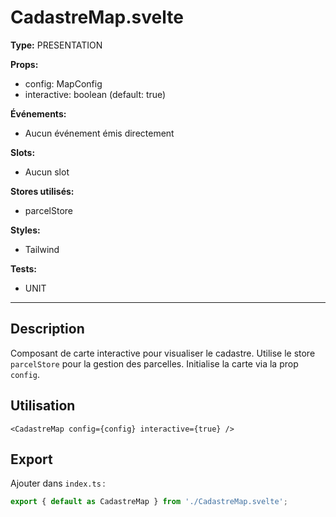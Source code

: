 # CadastreMap.svelte

**Type:** PRESENTATION

**Props:**
- config: MapConfig
- interactive: boolean (default: true)

**Événements:**
- Aucun événement émis directement

**Slots:**
- Aucun slot

**Stores utilisés:**
- parcelStore

**Styles:**
- Tailwind

**Tests:**
- UNIT

---

## Description
Composant de carte interactive pour visualiser le cadastre. Utilise le store `parcelStore` pour la gestion des parcelles. Initialise la carte via la prop `config`.

## Utilisation
```svelte
<CadastreMap config={config} interactive={true} />
```

## Export
Ajouter dans `index.ts` :
```ts
export { default as CadastreMap } from './CadastreMap.svelte';
```
